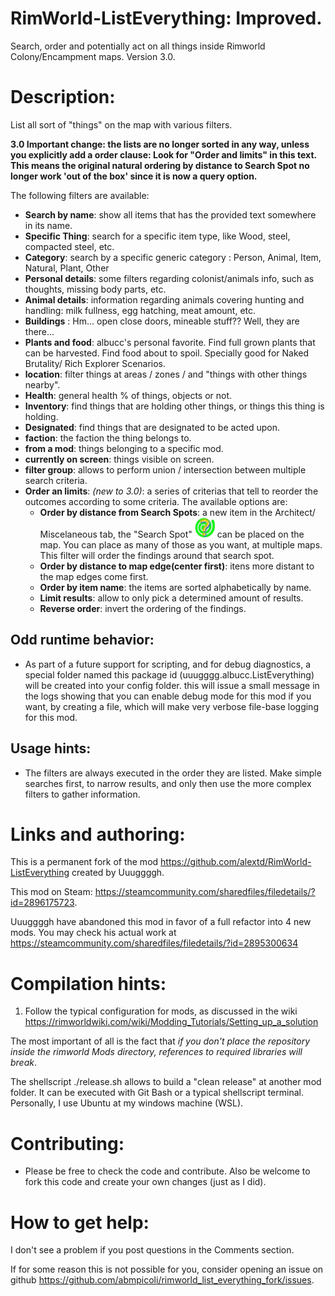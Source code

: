 # RimWorld-ListEverything: Improved.

Search, order and potentially act on all things inside Rimworld Colony/Encampment maps. Version 3.0.

# Description:

List all sort of "things" on the map with various filters.

**3.0 Important change: the lists are no longer sorted in any way, unless you explicitly add a order clause: Look for "Order and limits" in this text. This means
the original natural ordering by distance to Search Spot no longer work 'out of the box' since it is now a query option.**

The following filters are available:

* **Search by name**: show all items that has the provided text somewhere in its name.
* **Specific Thing**: search for a specific item type, like Wood, steel, compacted steel, etc.
* **Category**: search by a specific generic category : Person, Animal, Item, Natural, Plant, Other
* **Personal details**: some filters regarding colonist/animals info, such as thoughts, missing body parts, etc.
* **Animal details**: information regarding animals covering hunting and handling: milk fullness, egg hatching, meat amount, etc.
* **Buildings** : Hm... open close doors, mineable stuff?? Well, they are there...
* **Plants and food**: albucc's personal favorite. Find full grown plants that can be harvested. Find food about to spoil.
  Specially good for Naked Brutality/ Rich Explorer Scenarios.
* **location**: filter things at areas / zones / and "things with other things nearby".
* **Health**: general health % of things, objects or not.
* **Inventory**: find things that are holding other things, or things this thing is holding.
* **Designated**: find things that are designated to be acted upon.
* **faction**: the faction the thing belongs to.
* **from a mod**: things belonging to a specific mod.
* **currently on screen**: things visible on screen.
* **filter group**: allows to perform union / intersection between multiple search criteria.
* **Order an limits**: *(new to 3.0)*: a series of criterias that tell to reorder the outcomes according to some criteria.
  The available options are:
  * **Order by distance from Search Spots**: a new item in the Architect/ Miscelaneous tab, the "Search Spot" ![Search Spot](Textures/find_center_small.png) can be placed 
    on the map. You can place as many of those as you want, at multiple maps. This filter will order the findings around that search spot. 
  * **Order by distance to map edge(center first)**: itens more distant to the map edges come first.
  * **Order by item name**: the items are sorted alphabetically by name.
  * **Limit results**: allow to only pick a determined amount of results.
  * **Reverse order**: invert the ordering of the findings. 
  
## Odd runtime behavior:

* As part of a future support for scripting, and for debug diagnostics, a special folder named this package id (uuugggg.albucc.ListEverything) will be created into your config folder.
  this will issue a small message in the logs showing that you can enable debug mode for this mod if you want, by creating a file, which will make very verbose file-base logging for this mod.
  
  
## Usage hints:

* The filters are always executed in the order they are listed. Make simple searches first, to narrow results, and only then use the more complex filters to gather information.

# Links and authoring:

This is a permanent fork of the mod https://github.com/alextd/RimWorld-ListEverything created by Uuuggggh.

This mod on Steam: https://steamcommunity.com/sharedfiles/filedetails/?id=2896175723.

Uuuggggh have abandoned this mod in favor of a full refactor into 4 new mods. You may check his actual work at https://steamcommunity.com/sharedfiles/filedetails/?id=2895300634 

# Compilation hints:

1) Follow the typical configuration for mods, as discussed in the wiki 
https://rimworldwiki.com/wiki/Modding_Tutorials/Setting_up_a_solution 

The most important of all is the fact that *if you don't place the repository inside the rimworld Mods directory, references to required libraries will break*.

The shellscript ./release.sh allows to build a "clean release" at another mod folder. It can be executed with Git Bash or a typical shellscript terminal. Personally, I use Ubuntu at my windows machine (WSL).

# Contributing:

* Please be free to check the code and contribute. Also be welcome to fork this code and create your own changes (just as I did).

# How to get help: 

I don't see a problem if you post questions in the Comments section.

If for some reason this is not possible for you, consider opening an issue on github https://github.com/abmpicoli/rimworld_list_everything_fork/issues. 

